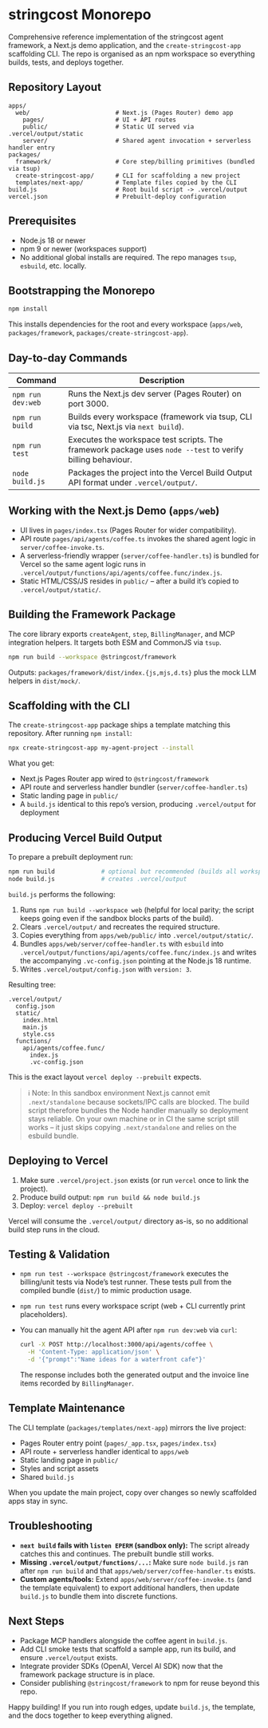 # stringcost Monorepo

Comprehensive reference implementation of the stringcost agent framework, a Next.js demo application, and the `create-stringcost-app` scaffolding CLI. The repo is organised as an npm workspace so everything builds, tests, and deploys together.

## Repository Layout

```
apps/
  web/                        # Next.js (Pages Router) demo app
    pages/                    # UI + API routes
    public/                   # Static UI served via .vercel/output/static
    server/                   # Shared agent invocation + serverless handler entry
packages/
  framework/                  # Core step/billing primitives (bundled via tsup)
  create-stringcost-app/      # CLI for scaffolding a new project
  templates/next-app/         # Template files copied by the CLI
build.js                      # Root build script -> .vercel/output
vercel.json                   # Prebuilt-deploy configuration
```

## Prerequisites

- Node.js 18 or newer
- npm 9 or newer (workspaces support)
- No additional global installs are required. The repo manages `tsup`, `esbuild`, etc. locally.

## Bootstrapping the Monorepo

```bash
npm install
```

This installs dependencies for the root and every workspace (`apps/web`, `packages/framework`, `packages/create-stringcost-app`).

## Day-to-day Commands

| Command | Description |
| --- | --- |
| `npm run dev:web` | Runs the Next.js dev server (Pages Router) on port 3000. |
| `npm run build` | Builds every workspace (framework via tsup, CLI via tsc, Next.js via `next build`). |
| `npm run test` | Executes the workspace test scripts. The framework package uses `node --test` to verify billing behaviour. |
| `node build.js` | Packages the project into the Vercel Build Output API format under `.vercel/output/`. |

## Working with the Next.js Demo (`apps/web`)

- UI lives in `pages/index.tsx` (Pages Router for wider compatibility).
- API route `pages/api/agents/coffee.ts` invokes the shared agent logic in `server/coffee-invoke.ts`.
- A serverless-friendly wrapper (`server/coffee-handler.ts`) is bundled for Vercel so the same agent logic runs in `.vercel/output/functions/api/agents/coffee.func/index.js`.
- Static HTML/CSS/JS resides in `public/` – after a build it’s copied to `.vercel/output/static/`.

## Building the Framework Package

The core library exports `createAgent`, `step`, `BillingManager`, and MCP integration helpers. It targets both ESM and CommonJS via `tsup`.

```bash
npm run build --workspace @stringcost/framework
```

Outputs: `packages/framework/dist/index.{js,mjs,d.ts}` plus the mock LLM helpers in `dist/mock/`.

## Scaffolding with the CLI

The `create-stringcost-app` package ships a template matching this repository. After running `npm install`:

```bash
npx create-stringcost-app my-agent-project --install
```

What you get:
- Next.js Pages Router app wired to `@stringcost/framework`
- API route and serverless handler bundler (`server/coffee-handler.ts`)
- Static landing page in `public/`
- A `build.js` identical to this repo’s version, producing `.vercel/output` for deployment

## Producing Vercel Build Output

To prepare a prebuilt deployment run:

```bash
npm run build             # optional but recommended (builds all workspaces)
node build.js             # creates .vercel/output
```

`build.js` performs the following:

1. Runs `npm run build --workspace web` (helpful for local parity; the script keeps going even if the sandbox blocks parts of the build).
2. Clears `.vercel/output/` and recreates the required structure.
3. Copies everything from `apps/web/public/` into `.vercel/output/static/`.
4. Bundles `apps/web/server/coffee-handler.ts` with `esbuild` into `.vercel/output/functions/api/agents/coffee.func/index.js` and writes the accompanying `.vc-config.json` pointing at the Node.js 18 runtime.
5. Writes `.vercel/output/config.json` with `version: 3`.

Resulting tree:

```
.vercel/output/
  config.json
  static/
    index.html
    main.js
    style.css
  functions/
    api/agents/coffee.func/
      index.js
      .vc-config.json
```

This is the exact layout `vercel deploy --prebuilt` expects.

> ℹ️ Note: In this sandbox environment Next.js cannot emit `.next/standalone` because sockets/IPC calls are blocked. The build script therefore bundles the Node handler manually so deployment stays reliable. On your own machine or in CI the same script still works – it just skips copying `.next/standalone` and relies on the esbuild bundle.

## Deploying to Vercel

1. Make sure `.vercel/project.json` exists (or run `vercel` once to link the project).
2. Produce build output: `npm run build && node build.js`
3. Deploy: `vercel deploy --prebuilt`

Vercel will consume the `.vercel/output/` directory as-is, so no additional build step runs in the cloud.

## Testing & Validation

- `npm run test --workspace @stringcost/framework` executes the billing/unit tests via Node’s test runner. These tests pull from the compiled bundle (`dist/`) to mimic production usage.
- `npm run test` runs every workspace script (web + CLI currently print placeholders).
- You can manually hit the agent API after `npm run dev:web` via `curl`:

  ```bash
  curl -X POST http://localhost:3000/api/agents/coffee \
    -H 'Content-Type: application/json' \
    -d '{"prompt":"Name ideas for a waterfront cafe"}'
  ```

  The response includes both the generated output and the invoice line items recorded by `BillingManager`.

## Template Maintenance

The CLI template (`packages/templates/next-app`) mirrors the live project:
- Pages Router entry point (`pages/_app.tsx`, `pages/index.tsx`)
- API route + serverless handler identical to `apps/web`
- Static landing page in `public/`
- Styles and script assets
- Shared `build.js`

When you update the main project, copy over changes so newly scaffolded apps stay in sync.

## Troubleshooting

- **`next build` fails with `listen EPERM` (sandbox only):** The script already catches this and continues. The prebuilt bundle still works.
- **Missing `.vercel/output/functions/...`:** Make sure `node build.js` ran after `npm run build` and that `apps/web/server/coffee-handler.ts` exists.
- **Custom agents/tools:** Extend `apps/web/server/coffee-invoke.ts` (and the template equivalent) to export additional handlers, then update `build.js` to bundle them into discrete functions.

## Next Steps

- Package MCP handlers alongside the coffee agent in `build.js`.
- Add CLI smoke tests that scaffold a sample app, run its build, and ensure `.vercel/output` exists.
- Integrate provider SDKs (OpenAI, Vercel AI SDK) now that the framework package structure is in place.
- Consider publishing `@stringcost/framework` to npm for reuse beyond this repo.

Happy building! If you run into rough edges, update `build.js`, the template, and the docs together to keep everything aligned.
